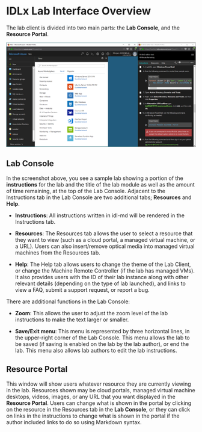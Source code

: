 # IDLx Lab Interface Overview

The lab client is divided into two main parts: the **Lab Console**, and the **Resource Portal**.

![](images/idl2-example-with-instructions.png "Lab Client, shown with the Dark theme")

## Lab Console 

 In the screenshot above, you see a sample lab showing a portion of the **instructions** for the lab and the title of the lab module as well as the amount of time remaining, at the top of the Lab Console. Adjacent to the Instructions tab in the Lab Console are two additional tabs; **Resources** and **Help**. 
- **Instructions**: All instructions written in idl-md will be rendered in the Instructions tab.

- **Resources**: The Resources tab allows the user to select a resource that they want to view (such as a cloud portal, a managed virtual machine, or a URL). Users can also insert/remove optical media into managed virtual machines from the Resources tab.

- **Help**: The Help tab allows users to change the theme of the Lab Client, or change the Machine Remote Controller (if the lab has managed VMs). It also provides users with the ID of their lab instance along with other relevant details (depending on the type of lab launched), and links to view a FAQ, submit a support request, or report a bug.

There are additional functions in the Lab Console:  

- **Zoom**: This allows the user to adjust the zoom level of the lab instructions to make the text larger or smaller. 

- **Save/Exit menu**: This menu is represented by three horizontal lines, in the upper-right corner of the Lab Console. This menu allows the lab to be saved (if saving is enabled on the lab by the lab author), or end the lab. This menu also allows lab authors to edit the lab instructions.

## Resource Portal

This window will show users whatever resource they are currently viewing in the lab. Resources shown may be cloud portals, managed virtual machine desktops, videos, images, or any URL that you want displayed in the **Resource Portal**. Users can change what is shown in the portal by clicking on the resource in the Resources tab in the **Lab Console**, or they can click on links in the instructions to change what is shown in the portal if the author included links to do so using Markdown syntax.
